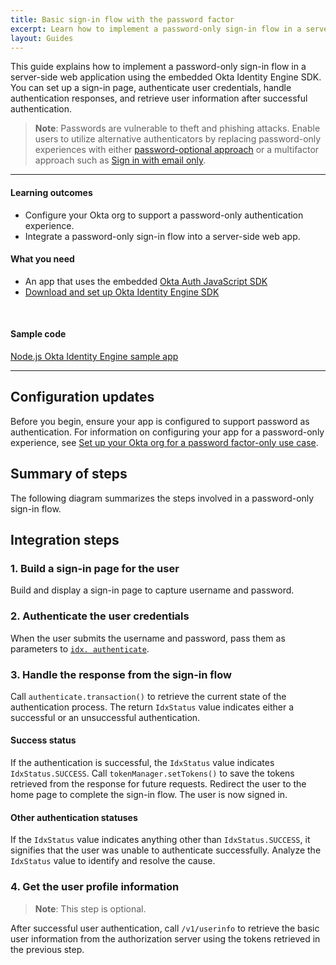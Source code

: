 ```yaml
---
title: Basic sign-in flow with the password factor
excerpt: Learn how to implement a password-only sign-in flow in a server-side web app using the Okta Identity Engine SDK.
layout: Guides
---
```


<ApiLifecycle access="ie" />

This guide explains how to implement a password-only sign-in flow in a server-side web application using the embedded Okta Identity Engine SDK. You can set up a sign-in page, authenticate user credentials, handle authentication responses, and retrieve user information after successful authentication.

> **Note**: Passwords are vulnerable to theft and phishing attacks. Enable users to utilize alternative authenticators by replacing password-only experiences with either [password-optional approach](https://developer.okta.com/docs/guides/pwd-optional-overview) or a multifactor approach such as [Sign in with email only](/docs/guides/pwd-optional-sign-in-email/nodeexpress/main/).

<StackSnippet snippet="pwdoptionalusecase" />

---

#### Learning outcomes

* Configure your Okta org to support a password-only authentication experience.
* Integrate a password-only sign-in flow into a server-side web app.

#### What you need

*	An app that uses the embedded [Okta Auth JavaScript SDK](https://github.com/okta/okta-auth-js)
*	[Download and set up Okta Identity Engine SDK](/docs/guides/oie-embedded-common-download-setup-app/nodejs/main)

<StackSnippet snippet="whatyouneed" />
<br />

#### Sample code

[Node.js Okta Identity Engine sample app](https://github.com/okta/okta-auth-js/tree/master/samples/generated/express-embedded-auth-with-sdk)

<StackSnippet snippet="samplecode" />

---

## Configuration updates
Before you begin, ensure your app is configured to support password as authentication. For information on configuring your app for a password-only experience, see  [Set up your Okta org for a password factor-only use case](/docs/guides/oie-embedded-common-org-setup/nodejs/main/#set-up-your-okta-org-for-a-password-factor-only-use-case).

<StackSnippet snippet="configureyourapp" inline />

## Summary of steps
The following diagram summarizes the steps involved in a password-only sign-in flow.

<StackSnippet snippet="summaryofsteps" />

## Integration steps

### 1. Build a sign-in page for the user 
Build and display a sign-in page to capture username and password.
### 2. Authenticate the user credentials
When the user submits the username and password, pass them as parameters to [`idx. authenticate`](https://github.com/okta/okta-auth-js/blob/master/docs/idx.md#idxauthenticate). 
### 3. Handle the response from the sign-in flow 
Call `authenticate.transaction()` to retrieve the current state of the authentication process. The return `IdxStatus` value indicates either a successful or an unsuccessful authentication. 
#### Success status
If the authentication is successful, the `IdxStatus` value indicates `IdxStatus.SUCCESS`. Call `tokenManager.setTokens()` to save the tokens retrieved from the response for future requests. Redirect the user to the home page to complete the sign-in flow. The user is now signed in.
#### Other authentication statuses
If the `IdxStatus` value indicates anything other than `IdxStatus.SUCCESS`, it signifies that the user was unable to authenticate successfully. Analyze the `IdxStatus` value to identify and resolve the cause.

<StackSnippet snippet="integrationsteps" />

### 4. Get the user profile information
>**Note**: This step is optional.

After successful user authentication, call `/v1/userinfo` to retrieve the basic user information from the authorization server using the tokens retrieved in the previous step.
<StackSnippet snippet="getuserprofile" />
